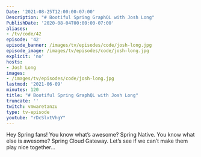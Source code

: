 ```yaml
---
Date: '2021-08-25T12:00:00-07:00'
Description: "# Bootiful Spring GraphQL with Josh Long"
PublishDate: '2020-08-04T00:00:00-07:00'
aliases:
- /tv/code/42
episode: '42'
episode_banner: /images/tv/episodes/code/josh-long.jpg
episode_image: /images/tv/episodes/code/josh-long.jpg
explicit: 'no'
hosts:
- Josh Long
images:
- /images/tv/episodes/code/josh-long.jpg
lastmod: '2021-06-09'
minutes: 120
title: "# Bootiful Spring GraphQL with Josh Long"
truncate: ''
twitch: vmwaretanzu
type: tv-episode
youtube: "rDcSlxtVhgY"
---
```


Hey Spring fans! You know what’s awesome? Spring Native. You know what else is awesome? Spring Cloud Gateway. Let’s see if we can’t make them play nice together...